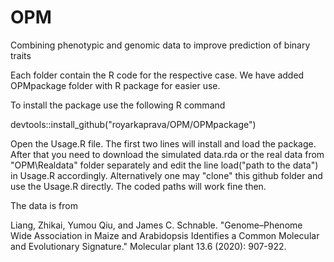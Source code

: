 # OPM
Combining phenotypic and genomic data to improve prediction of binary traits

Each folder contain the R code for the respective case. We have added OPMpackage folder with R package for easier use.

To install the package use the following R command

devtools::install_github("royarkaprava/OPM/OPMpackage")

Open the Usage.R file. The first two lines will install and load the package. After that you need to download the simulated data.rda or the real data from "OPM\Realdata" folder separately and edit the line load("path to the data") in Usage.R accordingly. Alternatively one may "clone" this github folder and use the Usage.R directly. The coded paths will work fine then.

The data is from 

Liang, Zhikai, Yumou Qiu, and James C. Schnable. "Genome–Phenome Wide Association in Maize and Arabidopsis Identifies a Common Molecular and Evolutionary Signature." Molecular plant 13.6 (2020): 907-922.

